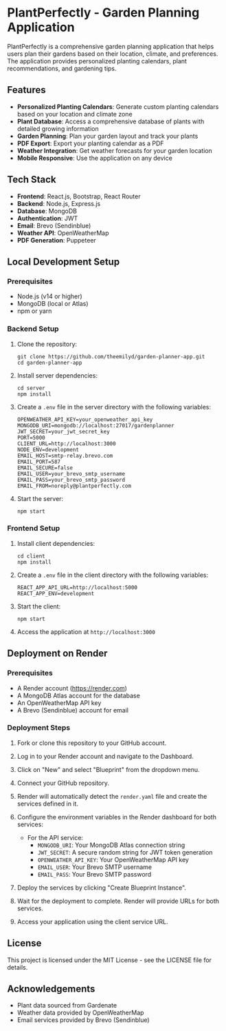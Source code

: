 # PlantPerfectly - Garden Planning Application

PlantPerfectly is a comprehensive garden planning application that helps users plan their gardens based on their location, climate, and preferences. The application provides personalized planting calendars, plant recommendations, and gardening tips.

## Features

- **Personalized Planting Calendars**: Generate custom planting calendars based on your location and climate zone
- **Plant Database**: Access a comprehensive database of plants with detailed growing information
- **Garden Planning**: Plan your garden layout and track your plants
- **PDF Export**: Export your planting calendar as a PDF
- **Weather Integration**: Get weather forecasts for your garden location
- **Mobile Responsive**: Use the application on any device

## Tech Stack

- **Frontend**: React.js, Bootstrap, React Router
- **Backend**: Node.js, Express.js
- **Database**: MongoDB
- **Authentication**: JWT
- **Email**: Brevo (Sendinblue)
- **Weather API**: OpenWeatherMap
- **PDF Generation**: Puppeteer

## Local Development Setup

### Prerequisites

- Node.js (v14 or higher)
- MongoDB (local or Atlas)
- npm or yarn

### Backend Setup

1. Clone the repository:
   ```
   git clone https://github.com/theemilyd/garden-planner-app.git
   cd garden-planner-app
   ```

2. Install server dependencies:
   ```
   cd server
   npm install
   ```

3. Create a `.env` file in the server directory with the following variables:
   ```
   OPENWEATHER_API_KEY=your_openweather_api_key
   MONGODB_URI=mongodb://localhost:27017/gardenplanner
   JWT_SECRET=your_jwt_secret_key
   PORT=5000
   CLIENT_URL=http://localhost:3000
   NODE_ENV=development
   EMAIL_HOST=smtp-relay.brevo.com
   EMAIL_PORT=587
   EMAIL_SECURE=false
   EMAIL_USER=your_brevo_smtp_username
   EMAIL_PASS=your_brevo_smtp_password
   EMAIL_FROM=noreply@plantperfectly.com
   ```

4. Start the server:
   ```
   npm start
   ```

### Frontend Setup

1. Install client dependencies:
   ```
   cd client
   npm install
   ```

2. Create a `.env` file in the client directory with the following variables:
   ```
   REACT_APP_API_URL=http://localhost:5000
   REACT_APP_ENV=development
   ```

3. Start the client:
   ```
   npm start
   ```

4. Access the application at `http://localhost:3000`

## Deployment on Render

### Prerequisites

- A Render account (https://render.com)
- A MongoDB Atlas account for the database
- An OpenWeatherMap API key
- A Brevo (Sendinblue) account for email

### Deployment Steps

1. Fork or clone this repository to your GitHub account.

2. Log in to your Render account and navigate to the Dashboard.

3. Click on "New" and select "Blueprint" from the dropdown menu.

4. Connect your GitHub repository.

5. Render will automatically detect the `render.yaml` file and create the services defined in it.

6. Configure the environment variables in the Render dashboard for both services:
   - For the API service:
     - `MONGODB_URI`: Your MongoDB Atlas connection string
     - `JWT_SECRET`: A secure random string for JWT token generation
     - `OPENWEATHER_API_KEY`: Your OpenWeatherMap API key
     - `EMAIL_USER`: Your Brevo SMTP username
     - `EMAIL_PASS`: Your Brevo SMTP password

7. Deploy the services by clicking "Create Blueprint Instance".

8. Wait for the deployment to complete. Render will provide URLs for both services.

9. Access your application using the client service URL.

## License

This project is licensed under the MIT License - see the LICENSE file for details.

## Acknowledgements

- Plant data sourced from Gardenate
- Weather data provided by OpenWeatherMap
- Email services provided by Brevo (Sendinblue)